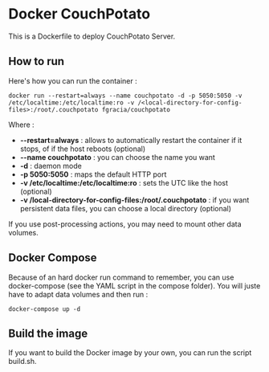 # Docker CouchPotato

This is a Dockerfile to deploy CouchPotato Server.

## How to run

Here's how you can run the container :

```
docker run --restart=always --name couchpotato -d -p 5050:5050 -v /etc/localtime:/etc/localtime:ro -v /<local-directory-for-config-files>:/root/.couchpotato fgracia/couchpotato
```

Where :

* **--restart=always** : allows to automatically restart the container if it stops, of if the host reboots (optional)
* **--name couchpotato** : you can choose the name you want
* **-d** : daemon mode
* **-p 5050:5050** : maps the default HTTP port
* **-v /etc/localtime:/etc/localtime:ro** : sets the UTC like the host (optional)
* **-v /local-directory-for-config-files:/root/.couchpotato** : if you want persistent data files, you can choose a local directory (optional)

If you use post-processing actions, you may need to mount other data volumes.


## Docker Compose

Because of an hard docker run command to remember, you can use docker-compose (see the YAML script in the compose folder). 
You will juste have to adapt data volumes and then run :

```
docker-compose up -d
```

## Build the image

If you want to build the Docker image by your own, you can run the script build.sh.
